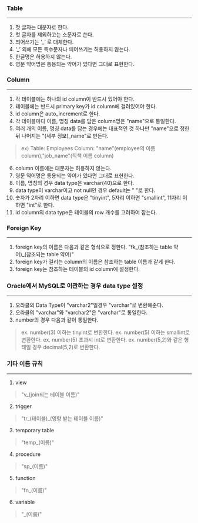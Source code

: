 ### Table
------------------------------------
1. 첫 글자는 대문자로 한다.
2. 첫 글자를 제외하고는 소문자로 쓴다. </br>
3. 띄어쓰기는 ‘_’ 로 대체한다.
4. ‘_’ 외에 모든 특수문자나 띄어쓰기는 허용하지 않는다. </br>
5. 한글명은 허용하지 않는다.
6. 영문 약어명은 통용되는 약어가 있다면 그대로 표현한다. 

### Column
---------------------------------
1. 각 테이블에는 하나의 id column이 반드시 있어야 한다.
2. 테이블에는 반드시 primary key가 id column에 걸려있어야 한다.
3. id column은 auto_increment로 한다.
4. 각 테이블마다 이름, 명칭 data를 담은 column명은 "name"으로 통일한다.
5. 여러 개의 이름, 명칭 data를 담는 경우에는 대표적인 것 하나만 "name"으로 정한 뒤
   나머지는 "(세부 정보)_name"로 만든다. </br>
>   ex) Table: Employees
        Column: "name"(employee의 이름 column),"job_name"(직책 이름 column) 
6. column 이름에는 대문자는 허용하지 않는다.
7. 영문 약어명은 통용되는 약어가 있다면 그대로 표현한다.
8. 이름, 명칭의 경우 data type은 varchar(40)으로 한다.
9. data type이 varchar이고 not null인 경우 default는 " "로 한다.
10. 숫자가 2자리 이하면 data type은 "tinyint", 5자리 이하면 "smallint", 11자리 이하면 "int"로 한다.
11. id column의 data type은 테이블의 row 개수를 고려하여 잡는다.

### Foreign Key
------------------------------------
1. foreign key의 이름은 다음과 같은 형식으로 정한다.
   "fk_(참조하는 table 약어)_(참조되는 table 약어)"
2. foreign key가 걸리는 column의 이름은 참조하는 table 이름과 같게 한다.
3. foreign key는 참조하는 테이블의 id column에 설정한다.

### Oracle에서 MySQL로 이관하는 경우 data type 설정
---------------------------------------
1. 오라클의 Data Type이 "varchar2"일경우 "varchar"로 변환해준다. 
2. 오라클의 "varchar"와 "varchar2"은 "varchar"로 통일한다.
3. number의 경우 다음과 같이 통일한다.
>   ex. number(3) 이하는 tinyint로 변환한다.
>   ex. number(5) 이하는 smallint로 변환한다.
>   ex. number(5) 초과시 int로 변환한다.
>   ex. number(5,2)와 같은 형태일 경우 decimal(5,2)로 변환한다.

### 기타 이름 규칙
-----------------------------------
1. view
>   "v_(join되는 테이블 이름)"
2. trigger 
>   "tr_(테이블)_(영향 받는 테이블 이름)"
3. temporary table 
>   "temp_(이름)"
4. procedure 
>   "sp_(이름)"
5. function 
>   "fn_(이름)"
6. variable
>   "_(이름)"

